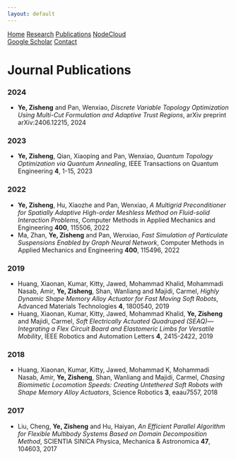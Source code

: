 ```yaml
---
layout: default
---
```


<div id="research header" class="topnav">
    <a href="index.html">Home</a>
    <a href="research.html">Research</a>
    <a class="active" href="publications.html">Publications</a>
    <a href="nodecloud.html">NodeCloud</a>
    <div class="topnav-right">
        <a href="https://scholar.google.com/citations?user=s1i_KkgAAAAJ&hl=en">Google Scholar</a>
        <a href="contact.html">Contact</a>
    </div>
</div>

<h1>Journal Publications</h1>
<ol class="publication">
</ol>

<h3 id="y2024">2024</h3>


<ul>
    <li><b>Ye, Zisheng</b> and Pan, Wenxiao, <i>Discrete Variable Topology Optimization Using Multi-Cut Formulation and
            Adaptive Trust Regions</i>, arXiv preprint arXiv:2406.12215, 2024</li>
</ul>
<h3 id="y2023">2023</h3>


<ul>
    <li><b>Ye, Zisheng</b>, Qian, Xiaoping and Pan, Wenxiao, <i>Quantum Topology Optimization via Quantum Annealing</i>,
        IEEE Transactions on Quantum Engineering <b>4</b>, 1-15, 2023</li>
</ul>
<h3 id="y2022">2022</h3>


<ul>
    <li><b>Ye, Zisheng</b>, Hu, Xiaozhe and Pan, Wenxiao, <i>A Multigrid Preconditioner for Spatially Adaptive
            High-order Meshless Method on Fluid-solid Interaction Problems</i>, Computer Methods in Applied Mechanics
        and Engineering <b>400</b>, 115506, 2022</li>
    <li>Ma, Zhan, <b>Ye, Zisheng</b> and Pan, Wenxiao, <i>Fast Simulation of Particulate Suspensions Enabled by Graph
            Neural Network</i>, Computer Methods in Applied Mechanics and Engineering <b>400</b>, 115496, 2022</li>
</ul>
<h3 id="y2019">2019</h3>


<ul>
    <li>Huang, Xiaonan, Kumar, Kitty, Jawed, Mohammad Khalid, Mohammadi Nasab, Amir, <b>Ye, Zisheng</b>, Shan, Wanliang
        and Majidi, Carmel, <i>Highly Dynamic Shape Memory Alloy Actuator for Fast Moving Soft Robots</i>, Advanced
        Materials Technologies <b>4</b>, 1800540, 2019</li>
    <li>Huang, Xiaonan, Kumar, Kitty, Jawed, Mohammad Khalid, <b>Ye, Zisheng</b> and Majidi, Carmel, <i>Soft
            Electrically Actuated Quadruped (SEAQ)—Integrating a Flex Circuit Board and Elastomeric Limbs for Versatile
            Mobility</i>, IEEE Robotics and Automation Letters <b>4</b>, 2415-2422, 2019</li>
</ul>
<h3 id="y2018">2018</h3>


<ul>
    <li>Huang, Xiaonan, Kumar, Kitty, Jawed, Mohammad K, Mohammadi Nasab, Amir, <b>Ye, Zisheng</b>, Shan, Wanliang and
        Majidi, Carmel, <i>Chasing Biomimetic Locomotion Speeds: Creating Untethered Soft Robots with Shape Memory Alloy
            Actuators</i>, Science Robotics <b>3</b>, eaau7557, 2018</li>
</ul>
<h3 id="y2017">2017</h3>


<ul>
    <li>Liu, Cheng, <b>Ye, Zisheng</b> and Hu, Haiyan, <i>An Efficient Parallel Algorithm for Flexible Multibody Systems
            Based on Domain Decomposition Method</i>, SCIENTIA SINICA Physica, Mechanica & Astronomica <b>47</b>,
        104603, 2017</li>
</ul>